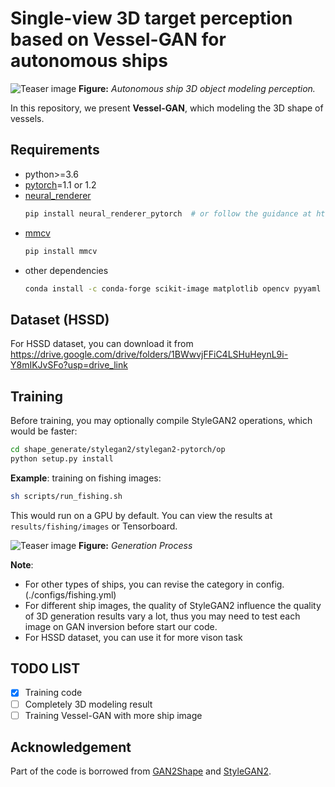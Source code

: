 # Single-view 3D target perception based on Vessel-GAN for autonomous ships

![Teaser image](output.png)
**Figure:** *Autonomous ship 3D object modeling perception.*

In this repository, we present **Vessel-GAN**, which modeling the 3D shape of vessels.

## Requirements

* python>=3.6
* [pytorch](https://pytorch.org/)=1.1 or 1.2
* [neural_renderer](https://github.com/daniilidis-group/neural_renderer)
    ```sh
    pip install neural_renderer_pytorch  # or follow the guidance at https://github.com/elliottwu/unsup3d
    ```
* [mmcv](https://github.com/open-mmlab/mmcv)
    ```sh
    pip install mmcv
    ```
* other dependencies
    ```sh
    conda install -c conda-forge scikit-image matplotlib opencv pyyaml tensorboardX
    ```

## Dataset (HSSD)

For HSSD dataset, you can download it from https://drive.google.com/drive/folders/1BWwvjFFiC4LSHuHeynL9i-Y8mIKJvSFo?usp=drive_link


## Training

Before training, you may optionally compile StyleGAN2 operations, which would be faster:
```sh
cd shape_generate/stylegan2/stylegan2-pytorch/op
python setup.py install
```

**Example**: training on fishing images:
```sh
sh scripts/run_fishing.sh
```
This would run on a GPU by default. You can view the results at `results/fishing/images` or Tensorboard.

![Teaser image](output.gif)
**Figure:** *Generation Process*

**Note**:  
- For other types of ships, you can revise the category in config. (./configs/fishing.yml)  
- For different ship images, the quality of StyleGAN2 influence the quality of 3D generation results vary a lot, thus you may need to test each image on GAN inversion before start our code.
- For HSSD dataset, you can use it for more vison task

## TODO LIST

- [x] Training code
- [ ] Completely 3D modeling result
- [ ] Training Vessel-GAN with more ship image

## Acknowledgement

Part of the code is borrowed from [GAN2Shape](https://github.com/XingangPan/GAN2Shape) and [StyleGAN2](https://github.com/rosinality/stylegan2-pytorch). 


